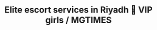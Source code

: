 ---
title: "Elite escort services in Riyadh 🖤 VIP girls / MGTIMES"
description: "Escort services and model escorts in Riyadh. Elite escort agency for successful men! Selection of VIP models to accompany. Strictly confidential 📞 +971 58 525 2213 ⚡"
h1: "Riyadh"
titleEnd: "Riyadh"

---